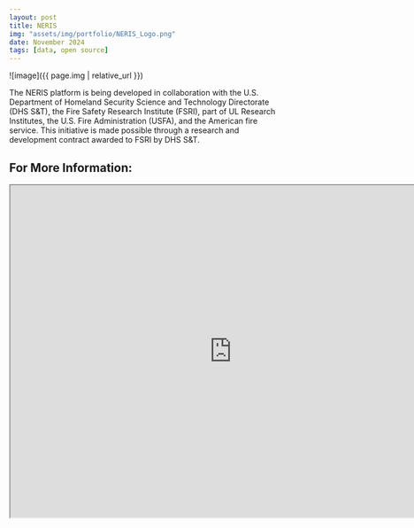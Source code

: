 ```yaml
---
layout: post
title: NERIS
img: "assets/img/portfolio/NERIS_Logo.png"
date: November 2024
tags: [data, open source]
---
```


![image]({{ page.img | relative_url }})

The NERIS platform is being developed in collaboration with the U.S. Department of Homeland Security Science and Technology Directorate (DHS S&T), the Fire Safety Research Institute (FSRI), part of UL Research Institutes, the U.S. Fire Administration (USFA), and the American fire service. This initiative is made possible through a research and development contract awarded to FSRI by DHS S&T.


## For More Information:
<iframe src="https://my-deployment-bfa226.kb.us-east-2.aws.elastic-cloud.com/app/dashboards#/view/12187a4a-a5fa-4936-bd42-aee724702ec2?embed=true&_g=(refreshInterval%3A(pause%3A!t%2Cvalue%3A60000)%2Ctime%3A(from%3Anow-15m%2Cto%3Anow))" height="600" width="800"></iframe>